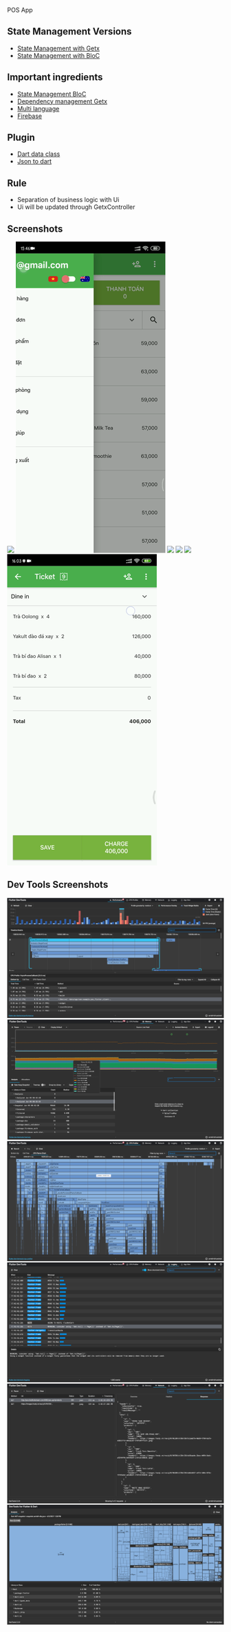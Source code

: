 POS App
## State Management Versions 

- [State Management with Getx](https://github.com/phucdzvcll/pos_flutter_client/tree/main)
- [State Management with BloC](https://github.com/phucdzvcll/pos_flutter_client/tree/bloc)
## Important ingredients 

- [State Management BloC](https://bloclibrary.dev/#/)
- [Dependency management Getx](https://pub.dev/packages/get#dependency-management)
- [Multi language](https://pub.dev/packages/get#internationalization)
- [Firebase](https://firebase.flutter.dev/)
## Plugin 

- [Dart data class](https://plugins.jetbrains.com/plugin/12429-dart-data-class)
- [Json to dart](https://plugins.jetbrains.com/plugin/12737-json-to-dart-class-jsontodartclass-)

## Rule

- Separation of business logic with Ui
- Ui will be updated through GetxController

## Screenshots

![](images/change_language_1.gif)
![](images/change_language_2.gif)
![](images/register.gif)
![](images/login.gif)
![](images/fill_search.gif)
![](images/edit_ticket.gif)

## Dev Tools Screenshots

![](images/dev_tools/performance.png)
![](images/dev_tools/memory.png)
![](images/dev_tools/CPU_profiler.png)
![](images/dev_tools/logging.png)
![](images/dev_tools/network.png)
![](images/dev_tools/app_size.png)









